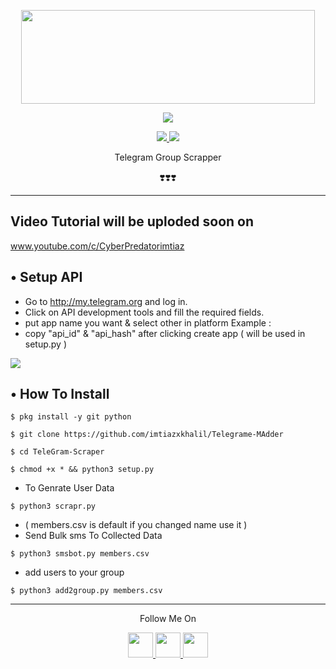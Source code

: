<p align="center">
  <img src="https://raw.githubusercontent.com/th3unkn0n/TeleGram-Scraper/master/.image/20191203_205322.jpg" width="470" height="150">
</p>

<p align="center"><img src="https://img.shields.io/badge/Version-1.0-brightgreen"></p>
<p align="center">
  <a href="https://github.com/imtiazxkhalil">
    <img src="https://img.shields.io/github/followers/imtiazxkhalil?label=Follow&style=social">
  </a>
  <a href="https://github.com/imtiazxkhalil/Telegram-MAddet">
    <img src="https://img.shields.io/github/stars/imtiazxkhalil/Telegram-MAdder?style=social">
  </a>
</p>
<p align="center">
  Telegram Group Scrapper
</p>
<p align="center">
  
</p>
<p align="center">
  ❣️❣️❣️
</p>

---
## Video Tutorial will be uploded soon on
www.youtube.com/c/CyberPredatorimtiaz


## • Setup API
* Go to http://my.telegram.org  and log in.
* Click on API development tools and fill the required fields.
* put app name you want & select other in platform Example :
* copy "api_id" & "api_hash" after clicking create app ( will be used in setup.py )
<p><img src="https://i1.wp.com/python.gotrained.com/wp-content/uploads/2019/01/desc.png?resize=768%2C479&ssl=1"></p>

## • How To Install

`$ pkg install -y git python`

`$ git clone https://github.com/imtiazxkhalil/Telegrame-MAdder`

`$ cd TeleGram-Scraper`

`$ chmod +x * && python3 setup.py`

* To Genrate User Data

`$ python3 scrapr.py`

* ( members.csv is default if you changed name use it )
* Send Bulk sms To Collected Data 

`$ python3 smsbot.py members.csv`

* add users to your group

`$ python3 add2group.py members.csv`

---

<p align="center">
  Follow Me On
</p>
<p align="center">
  <a href="https://youtube.com/c/CyberPredatorimtiaz">
    <img src="https://www.iconsdb.com/icons/preview/black/youtube-4-xxl.png" width="40" height="40">
  </a>
  <a href="https://github.com/imtiazxkhalil">
    <img src="https://www.iconsdb.com/icons/preview/black/github-9-xxl.png" width="40" height="40">
  </a>
  <a href="https://instagram.com/imtiazxkhalil">
    <img src="https://www.iconsdb.com/icons/preview/black/instagram-4-xxl.png" width="40" height="40">
  </a>
</p>
